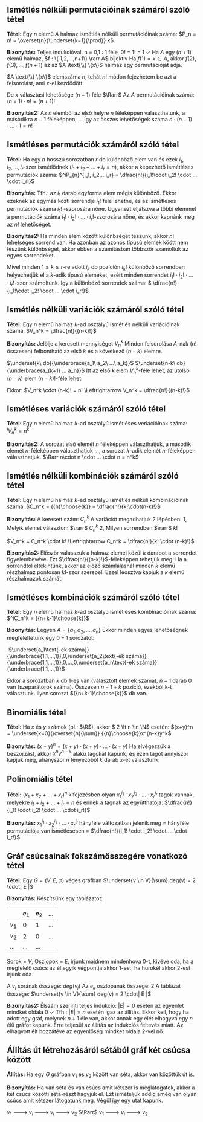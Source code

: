 ## Ismétlés nélküli permutációinak számáról szóló tétel

**Tétel:**
Egy $n$ elemű $A$ halmaz ismétlés nélküli permutációinak száma:
		$P_n = n! = \overset{n}{\underset{k=1}{\prod}} k$

**Bizonyítás:**
Teljes indukcióval.
n = 0,1 : 1 féle, 0! = 1! = 1 $\checkmark$
Ha $A$ egy $(n+1)$ elemű halmaz, $f : \{ 1,2,...,n+1\} \rarr A$ bijektív
Ha $f(1) = x \in A$, akkor $f(2), f(3), ..., f(n+1)$ az az $A \text{\\} \{x\}$ halmaz egy permutációját adja.	

$A \text{\\} \{x\}$ elemszáma $n$, tehát $n!$ módon fejezhetem be azt a felsorolást, ami $x$-el kezdődött.

De $x$ választási lehetősége $(n+1)$ féle $\Rarr$ Az $A$ permutációinak száma: 
				$(n+1)\cdot n! = (n+1)!$

**Bizonyítás2:**
Az $n$ elemből az első helyre $n$ féleképpen választhatunk, a másodikra $n-1$ féleképpen, ... Így az összes lehetőségek száma $n \cdot (n-1) \cdot ... \cdot 1 = n!$

## Ismétléses permutációk számáról szóló tétel

**Tétel:**
Ha egy $n$ hosszú sorozatban $r$ db különböző elem van és ezek $i_1, i_2,..., i_r$-szer ismétlődnek $(i_1+i_2+...+i_r = n)$, akkor a képezhető ismétléses permutációk száma:
		$^iP_{n}^{i_1, i_2,...i_r} = \dfrac{n!}{i_1!\cdot i_2! \cdot ... \cdot i_r!}$

**Bizonyítás:**
Tfh.: az $i_1$ darab egyforma elem mégis különböző.
Ekkor ezeknek az egymás közti sorrendje $i_1!$ féle lehetne, és az ismétléses permutációk száma $i_1!$ -szorosára nőne.
Ugyanezt eljátszva a többi elemmel a permutációk száma $i_1!\cdot i_2! \cdot ... \cdot i_r!$-szorosára nőne, és akkor kapnánk meg az $n!$ lehetőséget.

**Bizonyítás2:**
Ha minden elem között különbséget teszünk, akkor $n!$ lehetséges sorrend van.
Ha azonban az azonos típusú elemek köött nem teszünk különbséget, akkor ebben a számításban többször számoltuk az egyes sorrendeket.

Mivel minden $1 \le k \le r$-re adott $i_k$ db pozíción $i_k!$ különböző sorrendben helyezhetjük el a $k$-adik típusú elemeket, ezért minden sorrendet $i_1!\cdot i_2! \cdot ... \cdot i_r!$-szor számoltunk. Így a különböző sorrendek száma: $ \dfrac{n!}{i_1!\cdot i_2! \cdot ... \cdot i_r!}$

## Ismétlés nélküli variációk számáról szóló tétel

**Tétel:**
Egy $n$ elemű halmaz $k$-ad osztályú ismétlés nélküli variációinak száma:
		$V_n^k = \dfrac{n!}{(n-k)!}$

**Bizonyítás:**
Jelölje a keresett mennyiséget $V_n^k$
Minden felsorolása $A$-nak ($n!$ összesen) felbontható az első $k$ és a következő $(n-k)$ elemre.

$\underset{k\ db}{\underbrace{a_1\ a_2\ ...\ a_k}}$          $\underset{n-k\ db}{\underbrace{a_{k+1} ... a_n}}$
Itt az első $k$ elem $V_n^k$-féle lehet, az utolsó $(n-k)$ elem $(n-k)!$-féle lehet.

Ekkor: $V_n^k \cdot (n-k)! = n! \Leftrightarrow V_n^k = \dfrac{n!}{(n-k)!}$

## Ismétléses variációk számáról szóló tétel

**Tétel:**
Egy $n$ elemű halmaz $k$-ad osztályú ismétléses veriációinak száma:
		$^iV_n^k = n^k$

**Bizonyítás2:**
A sorozat első elemét $n$ féleképpen választhatjuk, a második elemét $n$-féleképpen választhatjuk ..., a sorozat $k$-adik elemét $n$-féleképpen választhatjuk. $\Rarr n\cdot n \cdot ... \cdot n = n^k$

## Ismétlés nélküli kombinációk számáról szóló tétel

**Tétel:**
Egy $n$ elemű halmaz $k$-ad osztályú ismétlés nélküli kombinációinak száma:
		$C_n^k = {{n}\choose{k}} = \dfrac{n!}{k!\cdot(n-k)!}$

**Bizonyítás:**
A keresett szám: $C_n^k$
A variációt megadhatjuk 2 lépésben:
	1, Melyik elemet választom $\rarr$ $C_n^k$
	2, Milyen sorrendben $\rarr$ $k!$

$V_n^k = C_n^k \cdot k! \Leftrightarrow C_n^k = \dfrac{n!}{k! \cdot (n-k)!}$

**Bizonyítás2:**
Először válasszuk a halmaz elemei közül $k$ darabot a sorrendet figyelembevéve. Ezt $\dfrac{n!}{(n-k)!}$-féleképpen tehetjük meg.
Ha a sorrendtól eltekintünk, akkor az előző számlálásnál minden $k$ elemű részhalmaz pontosan $k!$-szor szerepel. Ezzel leosztva kapjuk a $k$ elemű részhalmazok számát.

## Ismétléses kombinációk számáról szóló tétel

**Tétel:**
Egy $n$ elemű halmaz $k$-ad osztályú ismétléses kombinációinak száma:
		$^iC_n^k = {{n+k-1}\choose{k}}$

**Bizonyítás:**
Legyen $A = \{a_1, a_2,...,a_n\}$ Ekkor minden egyes lehetőségnek megfeleltetünk egy $0-1$ sorozatot:

​		$\underset{a_1\text{-ek száma}}{\underbrace{1,1,...,1}},0,\underset{a_2\text{-ek száma}}{\underbrace{1,1,...,1}},0,...,0,\underset{a_n\text{-ek száma}}{\underbrace{1,1,...,1}}$

Ekkor a sorozatban $k$ db 1-es van (választott elemek száma), $n-1$ darab 0 van (szeparátorok száma). Összesen $n-1 + k$ pozíció, ezekból k-t választunk. Ilyen sorozat ${{n+k-1}\choose{k}}$ db van.

## Binomiális tétel

**Tétel:**
Ha $x$ és $y$ számok (pl.: $\R$), akkor $ 2 \lt n \in \N$ esetén: $(x+y)^n = \underset{k=0}{\overset{n}{\sum}} {{n}\choose{k}}x^{n-k}y^k$

**Bizonyítás:**
$(x+y)^n = (x+y)\cdot(x+y)\cdot...\cdot(x+y)$
Ha elvégezzük a beszorzást, akkor $x^ny^{n-k}$ alakú tagokat kapunk, és ezen tagot annyiszor kapjuk meg, ahányszor $n$ tényezőből $k$ darab $x$-et választunk.

## Polinomiális tétel

**Tétel:**
$(x_1+x_2+...+x_r)^n$ kifejezésben olyan $x_1^{i_1} \cdot x_2^{i_2}\cdot ... \cdot x_r^{i_r}$ tagok vannak, melyekre $i_1 + i_2 + ... + i_r = n$ és ennek a tagnak az együtthatója:
		$\dfrac{n!}{i_1! \cdot i_2! \cdot ... \cdot i_r!}$

**Bizonyítás:**
$x_1^{i_1} \cdot x_2^{i_2}\cdot ... \cdot x_r^{i_r}$ hányféle változatban jelenik meg = hányféle permutációja van ismétlésesen = $\dfrac{n!}{i_1! \cdot i_2! \cdot ... \cdot i_r!}$

## Gráf csúcsainak fokszámösszegére vonatkozó tétel

**Tétel:**
Egy $G = (V, E, \varphi)$ véges gráfban $\underset{v \in V}{\sum} deg(v) = 2 \cdot| E |$

**Bizonyítás:**
Készítsünk egy táblázatot:

|       | $e_1$ | $e_2$ | ...  |
| ----- | ----- | ----- | ---- |
| $v_1$ | 0     | 1     | ...  |
| $v_2$ | 2     | 0     | ...  |
| ...   | ...   | ...   |      |

Sorok = $V$, Oszlopok = $E$, írjunk majdnem mindenhova 0-t, kivéve oda, ha a megfelelő csúcs az él egyik végpontja akkor 1-est, ha hurokél akkor 2-est írjunk oda.

A $v_j$ sorának összege: $deg(v_j)$
Az $e_k$ oszlopának összege: 2
A táblázat összege: $\underset{v \in V}{\sum} deg(v) = 2 \cdot| E |$

**Bizonyítás2:**
Élszám szerinti teljes indukció:
$|E| = 0$ esetén az egyenlet mindkét oldala 0 $\checkmark$
Tfh.: $|E| = n$ esetén igaz az állítás.
Ekkor kell, hogy ha adott egy gráf, melynek $n+1$ éle van, akkor annak egy élét elhagyva egy $n$ élű gráfot kapunk. Erre teljesül az állítás az indukciós feltevés miatt. Az elhagyott élt hozzátéve az egyenlőség mindkét oldala 2-vel nő.

## Állítás út létrehozásáról sétából gráf két csúcsa között

**Állítás:**
Ha egy $G$ gráfban $v_1$ és $v_2$ között van séta, akkor van közöttük út is.

**Bizonyítás:**
Ha van séta és van csúcs amit kétszer is meglátogatok, akkor a két csúcs közötti séta-részt hagyjuk el. Ezt ismételjük addig amég van olyan csúcs amit kétszer látogatunk meg. Végül így egy utat kapunk.

$v_1$ ---> $v_i$ ---> $v_i$ ---> $v_2$     $\Rarr$      $v_1$ ---> $v_i$ ---> $v_2$